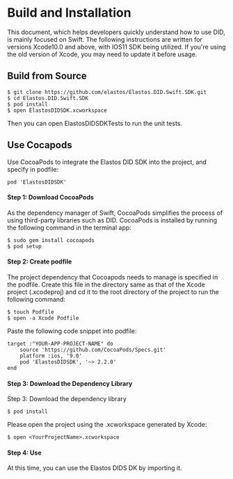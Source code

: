 # Build and Installation

This document, which helps developers quickly understand how to use DID, is mainly focused on Swift. The following instructions are written for versions Xcode10.0 and above, with IOS11 SDK being utilized. If you're using the old version of Xcode, you may need to update it before usage.

## Build from Source

```
$ git clone https://github.com/elastos/Elastos.DID.Swift.SDK.git
$ cd Elastos.DID.Swift.SDK
$ pod install
$ open ElastosDIDSDK.xcworkspace
```

Then you can open ElastosDIDSDKTests to run the unit tests.

## Use Cocapods&#x20;

Use CocoaPods to integrate the Elastos DID SDK into the project, and specify in podfile:

```
pod 'ElastosDIDSDK'
```

#### **Step 1: Download CocoaPods**

As the dependency manager of Swift, CocoaPods simplifies the process of using third-party libraries such as DID. CocoaPods is installed by running the following command in the terminal app:

```
$ sudo gem install cocoapods
$ pod setup
```

#### Step 2: Create podfile

The project dependency that Cocoapods needs to manage is specified in the podfile. Create this file in the directory same as that of the Xcode project (.xcodeproj) and cd it to the root directory of the project to run the following command:

```
$ touch Podfile
$ open -a Xcode Podfile
```

Paste the following code snippet into podfile:

```
target :"YOUR-APP-PROJECT-NAME" do
    source 'https://github.com/CocoaPods/Specs.git'
    platform :ios, '9.0'
    pod 'ElastosDIDSDK', '~> 2.2.0'
end
```

#### Step 3: Download the Dependency Library

Step 3: Download the dependency library

```
$ pod install
```

Please open the project using the .xcworkspace generated by Xcode:

```
$ open <YourProjectName>.xcworkspace
```

#### Step 4: Use

At this time, you can use the Elastos DIDS DK by importing it.
